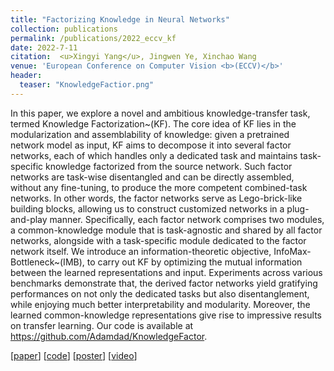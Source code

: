 ```yaml
---
title: "Factorizing Knowledge in Neural Networks"
collection: publications
permalink: /publications/2022_eccv_kf
date: 2022-7-11
citation:  <u>Xingyi Yang</u>, Jingwen Ye, Xinchao Wang
venue: 'European Conference on Computer Vision <b>(ECCV)</b>'
header:
  teaser: "KnowledgeFactior.png"
---
```


In this paper, we explore a novel and ambitious knowledge-transfer task, termed Knowledge Factorization~(KF). The core idea of KF lies in the modularization and assemblability of knowledge: given a pretrained network model as input, KF aims to decompose it into several factor networks, each of which handles only a dedicated task and maintains task-specific knowledge factorized from the source network. Such factor networks are task-wise disentangled and can be directly assembled, without any fine-tuning, to produce the more competent combined-task networks.  In other words, the factor networks serve as Lego-brick-like building blocks, allowing us to construct customized networks in a plug-and-play manner.  Specifically, each factor network comprises two modules, a common-knowledge module that is task-agnostic and shared by all factor networks, alongside with a task-specific module dedicated to the factor network itself. We introduce an information-theoretic objective, InfoMax-Bottleneck~(IMB), to carry out KF by optimizing the mutual information between the learned representations and input. Experiments across various benchmarks demonstrate that, the derived factor networks yield gratifying performances on not only the dedicated tasks but also disentanglement, while enjoying much better interpretability and modularity. Moreover, the learned common-knowledge representations give rise to impressive results on transfer learning. Our code is available at https://github.com/Adamdad/KnowledgeFactor.

[[paper](https://arxiv.org/abs/2207.03337)]  [[code](https://github.com/Adamdad/KnowledgeFactor)] [[poster](https://drive.google.com/file/d/1EhwjnlxXOuWHXbkX5OHPTl2fXGkaTREl/view)] [[video](https://drive.google.com/file/d/1pGdn1Vy0R4WvK0xSsPCrhXi3OukFXLUd/view?usp=sharing)]
